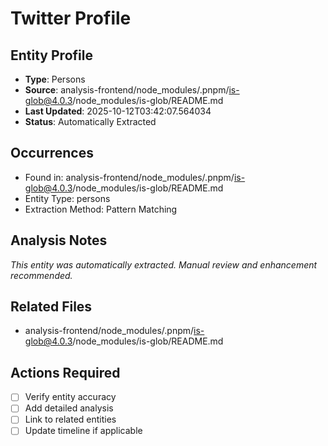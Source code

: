 # Twitter Profile

## Entity Profile
- **Type**: Persons
- **Source**: analysis-frontend/node_modules/.pnpm/is-glob@4.0.3/node_modules/is-glob/README.md
- **Last Updated**: 2025-10-12T03:42:07.564034
- **Status**: Automatically Extracted

## Occurrences
- Found in: analysis-frontend/node_modules/.pnpm/is-glob@4.0.3/node_modules/is-glob/README.md
- Entity Type: persons
- Extraction Method: Pattern Matching

## Analysis Notes
*This entity was automatically extracted. Manual review and enhancement recommended.*

## Related Files
- analysis-frontend/node_modules/.pnpm/is-glob@4.0.3/node_modules/is-glob/README.md

## Actions Required
- [ ] Verify entity accuracy
- [ ] Add detailed analysis
- [ ] Link to related entities
- [ ] Update timeline if applicable
